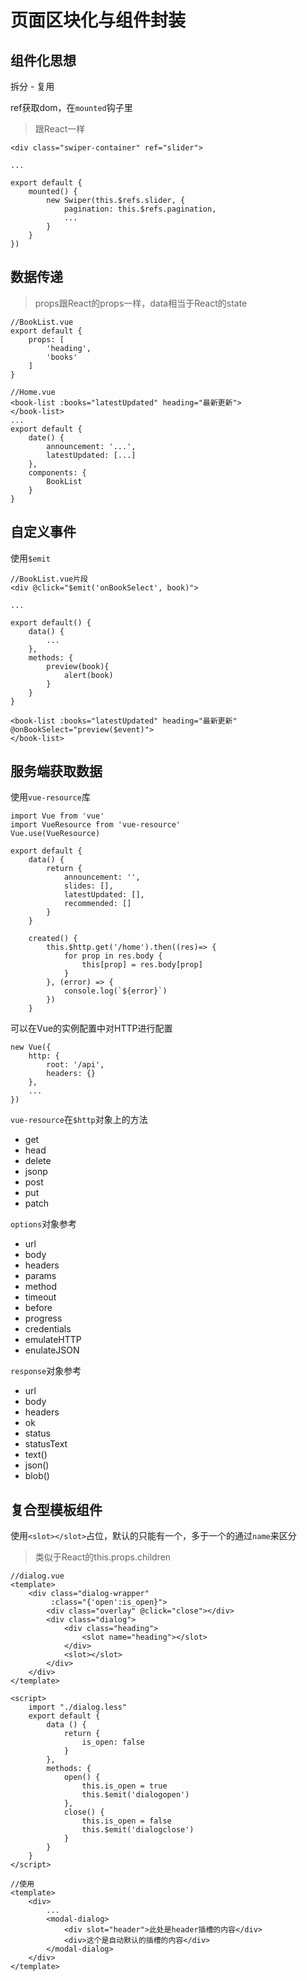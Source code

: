 # 页面区块化与组件封装

## 组件化思想
拆分 - 复用

ref获取dom，在`mounted`钩子里
>跟React一样

```
<div class="swiper-container" ref="slider">

...

export default {
	mounted() {
		new Swiper(this.$refs.slider, {
			pagination: this.$refs.pagination,
			...
		}
	}
})

```

## 数据传递

>props跟React的props一样，data相当于React的state

```
//BookList.vue
export default {
	props: [
		'heading',
		'books'
	]
}

//Home.vue
<book-list :books="latestUpdated" heading="最新更新">
</book-list>
...
export default {
	date() {
		announcement: '...',
		latestUpdated: [...]
	},
	components: {
		BookList
	}
}
```

## 自定义事件
使用`$emit`

```
//BookList.vue片段
<div @click="$emit('onBookSelect', book)">

...

export default() {
	data() {
		...
	},
	methods: {
		preview(book){
			alert(book)
		}
	}
}

<book-list :books="latestUpdated" heading="最新更新" @onBookSelect="preview($event)">
</book-list>

```

## 服务端获取数据
使用`vue-resource`库

```
import Vue from 'vue'
import VueResource from 'vue-resource'
Vue.use(VueResource)

export default {
	data() {
		return {
			announcement: '',
			slides: [],
			latestUpdated: [],
			recommended: []
		}
	}
	
	created() {
		this.$http.get('/home').then((res)=> {
			for prop in res.body {
				this[prop] = res.body[prop]
			}
		}, (error) => {
			console.log(`${error}`)
		})
	}
```

可以在Vue的实例配置中对HTTP进行配置

```
new Vue({
	http: {
		root: '/api',
		headers: {}
	},
	...
})
```

`vue-resource`在`$http`对象上的方法

* get
* head
* delete
* jsonp
* post
* put
* patch

`options`对象参考

* url
* body
* headers
* params
* method
* timeout
* before
* progress
* credentials
* emulateHTTP
* enulateJSON

`response`对象参考

* url
* body
* headers
* ok
* status
* statusText
* text()
* json()
* blob()

## 复合型模板组件
使用`<slot></slot>`占位，默认的只能有一个，多于一个的通过`name`来区分
>类似于React的this.props.children

```
//dialog.vue
<template>
    <div class="dialog-wrapper"
         :class="{'open':is_open}">
        <div class="overlay" @click="close"></div>
        <div class="dialog">
            <div class="heading">
                <slot name="heading"></slot>
            </div>
            <slot></slot>
        </div>
    </div>
</template>

<script>
    import "./dialog.less"
    export default {
        data () {
            return {
                is_open: false
            }
        },
        methods: {
            open() {
                this.is_open = true
                this.$emit('dialogopen')
            },
            close() {
                this.is_open = false
                this.$emit('dialogclose')
            }
        }
    }
</script>

//使用
<template>
	<div>
		...
		<modal-dialog>
			<div slot="header">此处是header插槽的内容</div>
			<div>这个是自动默认的插槽的内容</div>
		</modal-dialog>
	</div>
</template>
```

